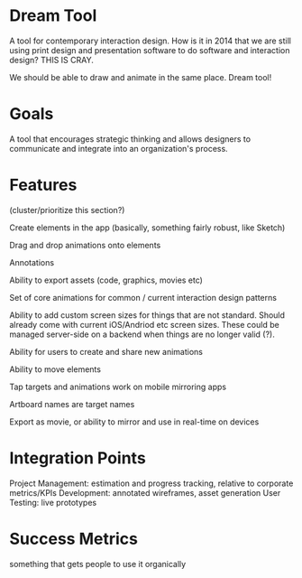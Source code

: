 Dream Tool
==========

A tool for contemporary interaction design. How is it in 2014 that we are still using print design and presentation software to do software and interaction design? THIS IS CRAY.

We should be able to draw and animate in the same place. Dream tool!

Goals
========
A tool that encourages strategic thinking and allows designers to communicate and integrate into an organization's process.

Features 
=========
(cluster/prioritize this section?)

Create elements in the app (basically, something fairly robust, like Sketch)

Drag and drop animations onto elements

Annotations

Ability to export assets (code, graphics, movies etc)

Set of core animations for common / current interaction design patterns

Ability to add custom screen sizes for things that are not standard. Should already come with current iOS/Andriod etc screen sizes. These could be managed server-side on a backend when things are no longer valid (?).

Ability for users to create and share new animations

Ability to move elements

Tap targets and animations work on mobile mirroring apps

Artboard names are target names

Export as movie, or ability to mirror and use in real-time on devices

Integration Points
====================
Project Management: estimation and progress tracking, relative to corporate metrics/KPIs
Development: annotated wireframes, asset generation
User Testing: live prototypes

Success Metrics
================
something that gets people to use it organically
